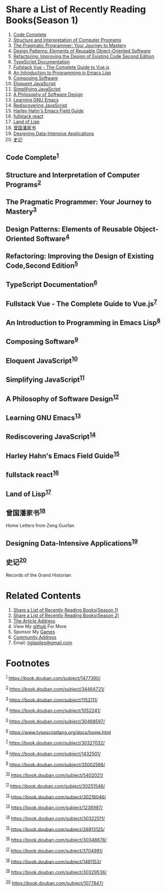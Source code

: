 

# Share a List of Recently Reading Books(Season 1)

1.  [Code Complete](#org0025d31)
2.  [Structure and Interpretation of Computer Programs](#orgbfad21f)
3.  [The Pragmatic Programmer: Your Journey to Mastery](#orgb7dc6db)
4.  [Design Patterns: Elements of Reusable Object-Oriented Software](#orgf87d105)
5.  [Refactoring: Improving the Design of Existing Code,Second Edition](#org298a498)
6.  [TypeScript Documentation](#org71ec779)
7.  [Fullstack Vue - The Complete Guide to Vue.js](#org37a3f35)
8.  [An Introduction to Programming in Emacs Lisp](#orgd07572b)
9.  [Composing Software](#org65c9bba)
10. [Eloquent JavaScript](#org11b20c9)
11. [Simplifying JavaScript](#orgf91a41f)
12. [A Philosophy of Software Design](#org0496496)
13. [Learning GNU Emacs](#org9768d6b)
14. [Rediscovering JavaScript](#org25d6e50)
15. [Harley Hahn's Emacs Field Guide](#orgbbc12c7)
16. [fullstack react](#org47803f6)
17. [Land of Lisp](#org8b9d222)
18. [曾国潘家书](#org6fce27e)
19. [Designing Data-Intensive Applications](#org759531e)
20. [史记](#orga37b404)


<a id="org0025d31"></a>

## Code Complete<sup><a id="fnr.1" class="footref" href="#fn.1" role="doc-backlink">1</a></sup>


<a id="orgbfad21f"></a>

## Structure and Interpretation of Computer Programs<sup><a id="fnr.2" class="footref" href="#fn.2" role="doc-backlink">2</a></sup>


<a id="orgb7dc6db"></a>

## The Pragmatic Programmer: Your Journey to Mastery<sup><a id="fnr.3" class="footref" href="#fn.3" role="doc-backlink">3</a></sup>


<a id="orgf87d105"></a>

## Design Patterns: Elements of Reusable Object-Oriented Software<sup><a id="fnr.4" class="footref" href="#fn.4" role="doc-backlink">4</a></sup>


<a id="org298a498"></a>

## Refactoring: Improving the Design of Existing Code,Second Edition<sup><a id="fnr.5" class="footref" href="#fn.5" role="doc-backlink">5</a></sup>


<a id="org71ec779"></a>

## TypeScript Documentation<sup><a id="fnr.6" class="footref" href="#fn.6" role="doc-backlink">6</a></sup>


<a id="org37a3f35"></a>

## Fullstack Vue - The Complete Guide to Vue.js<sup><a id="fnr.7" class="footref" href="#fn.7" role="doc-backlink">7</a></sup>


<a id="orgd07572b"></a>

## An Introduction to Programming in Emacs Lisp<sup><a id="fnr.8" class="footref" href="#fn.8" role="doc-backlink">8</a></sup>


<a id="org65c9bba"></a>

## Composing Software<sup><a id="fnr.9" class="footref" href="#fn.9" role="doc-backlink">9</a></sup>


<a id="org11b20c9"></a>

## Eloquent JavaScript<sup><a id="fnr.10" class="footref" href="#fn.10" role="doc-backlink">10</a></sup>


<a id="orgf91a41f"></a>

## Simplifying JavaScript<sup><a id="fnr.11" class="footref" href="#fn.11" role="doc-backlink">11</a></sup>


<a id="org0496496"></a>

## A Philosophy of Software Design<sup><a id="fnr.12" class="footref" href="#fn.12" role="doc-backlink">12</a></sup>


<a id="org9768d6b"></a>

## Learning GNU Emacs<sup><a id="fnr.13" class="footref" href="#fn.13" role="doc-backlink">13</a></sup>


<a id="org25d6e50"></a>

## Rediscovering JavaScript<sup><a id="fnr.14" class="footref" href="#fn.14" role="doc-backlink">14</a></sup>


<a id="orgbbc12c7"></a>

## Harley Hahn's Emacs Field Guide<sup><a id="fnr.15" class="footref" href="#fn.15" role="doc-backlink">15</a></sup>


<a id="org47803f6"></a>

## fullstack react<sup><a id="fnr.16" class="footref" href="#fn.16" role="doc-backlink">16</a></sup>


<a id="org8b9d222"></a>

## Land of Lisp<sup><a id="fnr.17" class="footref" href="#fn.17" role="doc-backlink">17</a></sup>


<a id="org6fce27e"></a>

## 曾国潘家书<sup><a id="fnr.18" class="footref" href="#fn.18" role="doc-backlink">18</a></sup>

<div class="org-center">
<p>
Home Letters from Zeng Guofan
</p>
</div>


<a id="org759531e"></a>

## Designing Data-Intensive Applications<sup><a id="fnr.19" class="footref" href="#fn.19" role="doc-backlink">19</a></sup>


<a id="orga37b404"></a>

## 史记<sup><a id="fnr.20" class="footref" href="#fn.20" role="doc-backlink">20</a></sup>

<div class="org-center">
<p>
Records of the Grand Historian
</p>
</div>


# Related Contents

1.  [Share a List of Recently Reading Books(Season 1)](https://tiglapiles.github.io/article/src/share_it/recent_reading.html)
2.  [Share a List of Recently Reading Books(Season 2)](https://tiglapiles.github.io/article/src/share_it/recent_reading2.zh.html)
3.  [The Article Address](https://tiglapiles.github.io/article/src/share_it/recent_reading3.zh.html)
4.  View My [github](https://github.com/tiglapiles/article) For More
5.  Sponsor My [Games](https://itch.io/profile/tiglapiles)
6.  [Community Address](https://www.v2ex.com/t/805027)
7.  Email: tiglapiles@gmail.com


# Footnotes

<sup><a id="fn.1" href="#fnr.1">1</a></sup> <https://book.douban.com/subject/1477390/>

<sup><a id="fn.2" href="#fnr.2">2</a></sup> <https://book.douban.com/subject/34464721/>

<sup><a id="fn.3" href="#fnr.3">3</a></sup> <https://book.douban.com/subject/1152111/>

<sup><a id="fn.4" href="#fnr.4">4</a></sup> <https://book.douban.com/subject/1052241/>

<sup><a id="fn.5" href="#fnr.5">5</a></sup> <https://book.douban.com/subject/30468597/>

<sup><a id="fn.6" href="#fnr.6">6</a></sup> <https://www.typescriptlang.org/docs/home.html>

<sup><a id="fn.7" href="#fnr.7">7</a></sup> <https://book.douban.com/subject/30327032/>

<sup><a id="fn.8" href="#fnr.8">8</a></sup> <https://book.douban.com/subject/1432501/>

<sup><a id="fn.9" href="#fnr.9">9</a></sup> <https://book.douban.com/subject/35002566/>

<sup><a id="fn.10" href="#fnr.10">10</a></sup> <https://book.douban.com/subject/5402021/>

<sup><a id="fn.11" href="#fnr.11">11</a></sup> <https://book.douban.com/subject/30251546/>

<sup><a id="fn.12" href="#fnr.12">12</a></sup> <https://book.douban.com/subject/30218046/>

<sup><a id="fn.13" href="#fnr.13">13</a></sup> <https://book.douban.com/subject/1236987/>

<sup><a id="fn.14" href="#fnr.14">14</a></sup> <https://book.douban.com/subject/30322511/>

<sup><a id="fn.15" href="#fnr.15">15</a></sup> <https://book.douban.com/subject/26913125/>

<sup><a id="fn.16" href="#fnr.16">16</a></sup> <https://book.douban.com/subject/30346678/>

<sup><a id="fn.17" href="#fnr.17">17</a></sup> <https://book.douban.com/subject/3704991/>

<sup><a id="fn.18" href="#fnr.18">18</a></sup> <https://book.douban.com/subject/1491153/>

<sup><a id="fn.19" href="#fnr.19">19</a></sup> <https://book.douban.com/subject/30329536/>

<sup><a id="fn.20" href="#fnr.20">20</a></sup> <https://book.douban.com/subject/1077847/>
